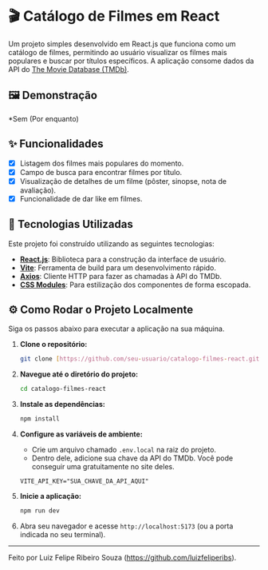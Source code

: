 # 🎬 Catálogo de Filmes em React

Um projeto simples desenvolvido em React.js que funciona como um catálogo de filmes, permitindo ao usuário visualizar os filmes mais populares e buscar por títulos específicos. A aplicação consome dados da API do [The Movie Database (TMDb)](https://www.themoviedb.org/).

## 🖼️ Demonstração

*Sem (Por enquanto)

## ✨ Funcionalidades

- [x] Listagem dos filmes mais populares do momento.
- [x] Campo de busca para encontrar filmes por título.
- [x] Visualização de detalhes de um filme (pôster, sinopse, nota de avaliação).
- [x] Funcionalidade de dar like em filmes.

## 🚀 Tecnologias Utilizadas

Este projeto foi construído utilizando as seguintes tecnologias:

* **[React.js](https://reactjs.org/)**: Biblioteca para a construção da interface de usuário.
* **[Vite](https://vitejs.dev/)**: Ferramenta de build para um desenvolvimento rápido.
* **[Axios](https://axios-http.com/)**: Cliente HTTP para fazer as chamadas à API do TMDb.
* **[CSS Modules](https://github.com/css-modules/css-modules)**: Para estilização dos componentes de forma escopada.

## ⚙️ Como Rodar o Projeto Localmente

Siga os passos abaixo para executar a aplicação na sua máquina.

1.  **Clone o repositório:**
    ```bash
    git clone [https://github.com/seu-usuario/catalogo-filmes-react.git](https://github.com/luizfeliperibs/catalogo-filmes-react.git)
    ```

2.  **Navegue até o diretório do projeto:**
    ```bash
    cd catalogo-filmes-react
    ```

3.  **Instale as dependências:**
    ```bash
    npm install
    ```

4.  **Configure as variáveis de ambiente:**
    * Crie um arquivo chamado `.env.local` na raiz do projeto.
    * Dentro dele, adicione sua chave da API do TMDb. Você pode conseguir uma gratuitamente no site deles.
    ```
    VITE_API_KEY="SUA_CHAVE_DA_API_AQUI"
    ```

5.  **Inicie a aplicação:**
    ```bash
    npm run dev
    ```

6.  Abra seu navegador e acesse `http://localhost:5173` (ou a porta indicada no seu terminal).

---

Feito por Luiz Felipe Ribeiro Souza (https://github.com/luizfeliperibs).
